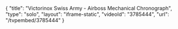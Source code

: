 {
    "title": "Victorinox Swiss Army - Airboss Mechanical Chronograph",
    "type": "solo",
    "layout": "iframe-static",
    "videoId": "3785444",
    "url": "\/tvpembed\/3785444"
}